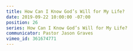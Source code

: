 ```yaml
---
title: How Can I Know God’s Will for My Life?
date: 2019-09-22 10:00:00 -07:00
position: 26
series: How Can I Know God’s Will for My Life?
communicator: Pastor Jason Graves
vimeo_id: 361674771
---
```


